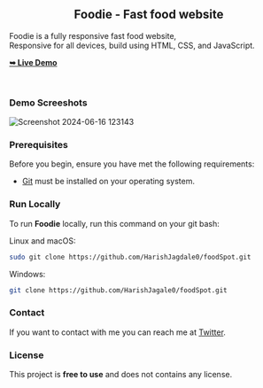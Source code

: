 
  <h2 align="center">Foodie - Fast food website</h2>

  Foodie is a fully responsive fast food website, <br />Responsive for all devices, build using HTML, CSS, and JavaScript.

  <a href="https://codewithsadee.github.io/foodie/"><strong>➥ Live Demo</strong></a>

</div>

<br />

### Demo Screeshots

![Screenshot 2024-06-16 123143](https://github.com/HarishJagdale0/foodSpot-Food-Website/assets/163445863/79591fa4-b30f-45d4-a832-df2ea471526c)

### Prerequisites

Before you begin, ensure you have met the following requirements:

* [Git](https://git-scm.com/downloads "Download Git") must be installed on your operating system.

### Run Locally

To run **Foodie** locally, run this command on your git bash:

Linux and macOS:

```bash
sudo git clone https://github.com/HarishJagdale0/foodSpot.git
```

Windows:

```bash
git clone https://github.com/HarishJagale0/foodSpot.git
```

### Contact

If you want to contact with me you can reach me at [Twitter](https://www.twitter.com/HarishJagdale0).

### License

This project is **free to use** and does not contains any license.
